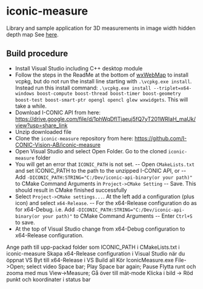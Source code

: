 # iconic-measure
Library and sample application for 3D measurements in image width hidden depth map
See [here](https://drive.google.com/file/d/1WKryW56hkotbfvl1B7s-fkTOKb_MrOiO/view?usp=share_link).
## Build procedure
- Install Visual Studio including C++ desktop module
- Follow the steps in the ReadMe at the bottom of [wxWebMap](https://github.com/I-CONIC-Vision-AB/wxWebMap) to install vcpkg, but do not run the install line starting with ```.\vcpkg.exe install```. Instead run this install command:
```.\vcpkg.exe install --triplet=x64-windows boost-compute boost-thread boost-timer boost-geometry boost-test boost-smart-ptr opengl opencl glew wxwidgets```. This will take a while. 
- Download I-CONIC API from here: https://drive.google.com/file/d/1phWqDfITjaeuj5fQ7yT201WRIaH_maUk/view?usp=share_link
- Unzip downloaded file
- Clone the ```iconic-measure``` repository from here: https://github.com/I-CONIC-Vision-AB/iconic-measure
- Open Visual Studio and select Open Folder. Go to the cloned ```iconic-measure``` folder
- You will get an error that ```ICONIC_PATH``` is not set. 
-- Open ```CMakeLists.txt``` and set ICONIC_PATH to the path to the unzipped I-CONIC API, or
-- Add ```-DICONIC_PATH:STRING="C:/Dev/iconic-api-binary(or your path)"``` to CMake Command Arguments in ```Project->CMake Setting```
-- Save. This should result in CMake finished successfully
- Select ```Project->CMake settings...```. At the left add a configuration (plus icon) and select ```x64-Release```. 
-- For the x64-Release configuration do as for x64-Debug. i.e. Add ```-DICONIC_PATH:STRING="C:/Dev/iconic-api-binary(or your path)"``` to CMake Command Arguments
-- Enter ```Ctrl+S``` to save. 
- At the top of Visual Studio change from x64-Debug configuration to x64-Release configuration.


Ange path till upp-packad folder som ICONIC_PATH i CMakeLists.txt i iconic-measure 
Skapa x64-Release configuration i Visual Studio när du öppnat VS
Byt till x64-Release i VS
Build all
Kör IconicMeasure.exe
File->Open; select video
Space bar; Play
Space bar again; Pause
Flytta runt och zooma med mus
View->Measure; Gå över till mät-mode
Klicka i bild -> Röd punkt och koordinater i status bar
